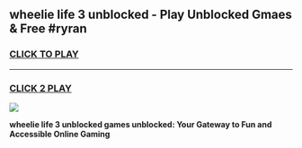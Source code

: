 
## wheelie life 3 unblocked - Play Unblocked Gmaes & Free #ryran
<h3>
<a href="https://news.freeplayer.one?title=wheelie_life_3_unblocked&ref=24F">CLICK TO PLAY</a></h3>
<hr>

<h3>
<a href="https://news.freeplayer.one?title=wheelie_life_3_unblocked&ref=24F">CLICK 2 PLAY</a>
  
</h3>

<a href="https://news.freeplayer.one?title=wheelie_life_3_unblocked&ref=24F/"><img src="https://clearcache.store/games.png"></a>


**wheelie life 3 unblocked games unblocked: Your Gateway to Fun and Accessible Online Gaming**
